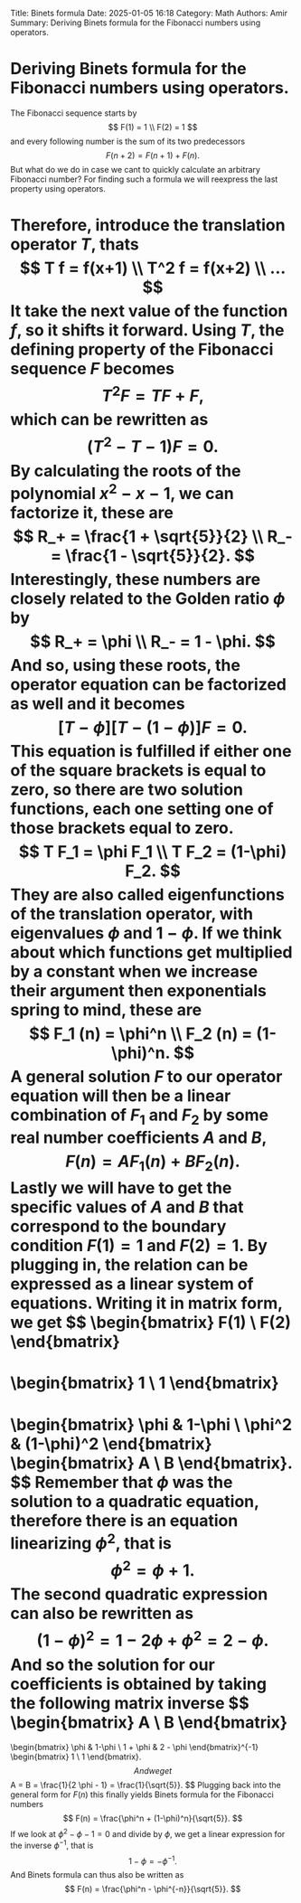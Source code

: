 Title: Binets formulaDate: 2025-01-05 16:18Category: MathAuthors: AmirSummary: Deriving Binets formula for the Fibonacci numbers using operators.# Deriving Binets formula for the Fibonacci numbers using operators.The Fibonacci sequence starts by$$	F(1) = 1 \\	F(2) = 1$$and every following number is the sum of its two predecessors$$	F(n+2) = F(n+1) + F(n).$$But what do we do in case we cant to quickly calculate an arbitrary Fibonacci number? For finding such a formula we will reexpress the last property using operators. Therefore, introduce the translation operator $T$, thats$$	T f = f(x+1) \\	T^2 f = f(x+2) \\	...$$It take the next value of the function $f$, so it shifts it forward. Using $T$, the defining property of the Fibonacci sequence $F$ becomes$$	T^2 F = T F + F,$$which can be rewritten as$$	(T^2 - T - 1) F = 0.$$By calculating the roots of the polynomial $x^2 - x - 1$, we can factorize it, these are$$	R_+ = \frac{1 + \sqrt{5}}{2} \\	R_- = \frac{1 - \sqrt{5}}{2}.$$Interestingly, these numbers are closely related to the Golden ratio $\phi$ by$$	R_+ = \phi \\	R_- = 1 - \phi.$$And so, using these roots, the operator equation can be factorized as well and it becomes$$	[T - \phi][T - (1 - \phi)] F = 0.$$This equation is fulfilled if either one of the square brackets is equal to zero, so there are two solution functions, each one setting one of those brackets equal to zero.$$	T F_1 = \phi F_1 \\	T F_2 = (1-\phi) F_2.$$They are also called eigenfunctions of the translation operator, with eigenvalues $\phi$ and $1- \phi$. If we think about which functions get multiplied by a constant when we increase their argument then exponentials spring to mind, these are$$	F_1 (n) = \phi^n \\	F_2 (n) = (1-\phi)^n.$$A general solution $F$ to our operator equation will then be a linear combination of $F_1$ and $F_2$ by some real number coefficients $A$ and $B$, $$	F(n) = A F_1(n) + B F_2(n).$$Lastly we will have to get the specific values of $A$ and $B$ that correspond to the boundary condition $F(1) = 1$ and $F(2) = 1$. By plugging in, the relation can be expressed as a linear system of equations. Writing it in matrix form, we get$$\begin{bmatrix}F(1) \\F(2)\end{bmatrix}=\begin{bmatrix}1 \\1\end{bmatrix}=\begin{bmatrix}\phi & 1-\phi \\\phi^2 & (1-\phi)^2\end{bmatrix}\begin{bmatrix}A \\B\end{bmatrix}.$$Remember that $\phi$ was the solution to a quadratic equation, therefore there is an equation linearizing $\phi^2$, that is$$	\phi^2 = \phi + 1.$$The second quadratic expression can also be rewritten as$$	(1-\phi)^2 = 1 - 2 \phi + \phi^2 = 2 - \phi.$$And so the solution for our coefficients is obtained by taking the following matrix inverse$$\begin{bmatrix}A \\B\end{bmatrix}=\begin{bmatrix}\phi & 1-\phi \\1 + \phi & 2 - \phi\end{bmatrix}^{-1}\begin{bmatrix}1 \\1\end{bmatrix}.$$And we get$$	A = B = \frac{1}{2 \phi - 1} = \frac{1}{\sqrt{5}}.$$Plugging back into the general form for $F(n)$ this finally yields Binets formula for the Fibonacci numbers $$	F(n) = \frac{\phi^n + (1-\phi)^n}{\sqrt{5}}.$$If we look at $\phi^2 - \phi - 1 = 0$ and divide by $\phi$, we get a linear expression for the inverse $\phi^{-1}$, that is$$	1 - \phi = -\phi^{-1}.$$And Binets formula can thus also be written as$$	F(n) = \frac{\phi^n - \phi^{-n}}{\sqrt{5}}.$$